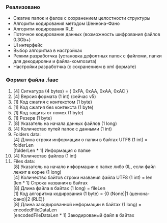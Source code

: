 ### Реализовано
- Сжатие папок и фалов с сохранением целостности структуры
- Алгоритм кодирования методом Шеннона-Фано
- Алгоритм кодирования RLE
- Поточное кодирование данных (возможность шифрования файлов 0.3Gb+)
- UI интерфейс
- Выбор алгоритма в настройках
- Режим разработчка (установка дефолтных папок с файломи, папки для декодирояни и файла-композита)
- Настройки разработчка (с сохранением в xml формате)

### Формат файла .faac
1. [4] Сигнатура (4 bytes) = { 0xFA, 0xAA, 0xAA, 0xAC }
2. [4] Версия формата (1 int) (сейчас v5)
3. [1] Код сжатия с контекстом (1 byte)
4. [1] Код сжатия без контекста (1 byte)
5. [1] Код защиты от помех (1 byte)
6. [1] Резерв (1 byte)
7. [8] Указатель на начала данных файлов (1 long)
8. [4] Количество путей папок с данными (1 int)
9.  Folders data:  
    [4] Длина строки информации о папки в байтах UTF8 (1 int) = folderLen  
    [folderLen * 1] Информация о папке
10. [4] Количество файлов (1 int)
11. Files data:  
    [8] Указатель на начало информации о папке либо 0L, если файл лежит в корне (1 long)  
    [4] Количество байтов строки названия файла UTF8 (1 int) = len  
    [len * 1] Строка названия в байтах  
    [8] Длина файла в байтах (1 long) = fileLen  
    [1] Код алгоритма кодирования (1 byte) = {0 (None)|1 (шенона-фано)|2 (RLE)}  
    [8] Длина закодированной информации в байтах (1 long) = encodedFileDataLen  
    [encodedFileDataLen * 1] Закодированый файл в байтах  
